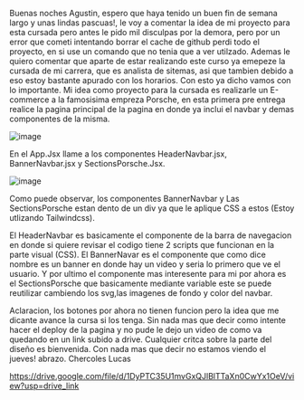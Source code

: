 Buenas noches Agustin, espero que haya tenido un buen fin de semana largo y unas lindas pascuas!, le voy a comentar la idea de mi proyecto para esta cursada pero antes le pido mil disculpas por la demora, pero por un error que cometi 
intentando borrar el cache de github perdi todo el proyecto, en si use un comando que no tenia que a ver utilzado.
Ademas le quiero comentar que aparte de estar realizando este curso ya emepeze la cursada de mi carrera, que es analista de sitemas, asi que tambien debido a eso estoy bastante apurado con los horarios.
Con esto ya dicho vamos con lo importante.
Mi idea como proyecto para la cursada es realizarle un E-commerce a la famosisima empreza Porsche, en esta primera pre entrega realice la pagina principal de la pagina en donde ya inclui el navbar y demas componentes de la misma.

![image](https://github.com/ChercolesLucas/CoderHouseReact-ChercolesBeron/assets/165335342/effcf865-7a50-4fcc-ad79-739a3fe3c739)


En el App.Jsx llame a los componentes HeaderNavbar.jsx, BannerNavbar.jsx y SectionsPorsche.Jsx.



![image](https://github.com/ChercolesLucas/CoderHouseReact-ChercolesBeron/assets/165335342/b310e8a9-97df-40a0-9d2b-fa17acb0bf13)


Como puede observar, los componentes BannerNavbar y Las SectionsPorsche estan dento de un div ya que le aplique CSS a estos (Estoy utlizando Tailwindcss).

El HeaderNavbar es basicamente el componente de la barra de navegacion en donde si quiere revisar el codigo tiene 2 scripts que funcionan en la parte visual (CSS).
El BannerNavar es el componente que como dice nombre es un banner en donde hay un video y seria lo primero que ve el usuario.
Y por ultimo el componente mas interesente para mi por ahora es el SectionsPorsche que basicamente mediante variable este se puede reutilizar cambiendo los svg,las imagenes de fondo y color del navbar.

Aclaracion, los botones por ahora no tienen funcion pero la idea que me dicante avance la cursa si los tenga.
Sin nada mas que decir como intente hacer el deploy de la pagina y no pude le dejo un video de como va quedando en un link subido a drive.
Cualquier critca sobre la parte del diseño es bienvenida. 
Con nada mas que decir no estamos viendo el jueves! abrazo.
Chercoles Lucas

https://drive.google.com/file/d/1DyPTC35U1mvGxQJlBlTTaXn0CwYx1OeV/view?usp=drive_link
